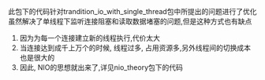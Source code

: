此包下的代码针对trandition_io_with_single_thread包中所提出的问题进行了优化
虽然解决了单线程下监听连接阻塞和读取数据堵塞的问题,但是这种方式也有缺点
1. 因为为每一个连接建立新的线程执行,代价太大
2. 当连接达到成千上万个的时候, 线程过多, 占用资源多,另外线程间的切换成本也是很大的
3. 因此, NIO的思想就出来了,详见nio_theory包下的代码